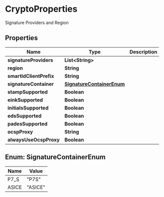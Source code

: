 

# CryptoProperties

Signature Providers and Region

## Properties

| Name | Type | Description | Notes |
|------------ | ------------- | ------------- | -------------|
|**signatureProviders** | **List&lt;String&gt;** |  |  [optional] |
|**region** | **String** |  |  [optional] |
|**smartIdClientPrefix** | **String** |  |  [optional] |
|**signatureContainer** | [**SignatureContainerEnum**](#SignatureContainerEnum) |  |  [optional] |
|**stampSupported** | **Boolean** |  |  [optional] |
|**einkSupported** | **Boolean** |  |  [optional] |
|**initialsSupported** | **Boolean** |  |  [optional] |
|**edsSupported** | **Boolean** |  |  [optional] |
|**padesSupported** | **Boolean** |  |  [optional] |
|**ocspProxy** | **String** |  |  [optional] |
|**alwaysUseOcspProxy** | **Boolean** |  |  [optional] |



## Enum: SignatureContainerEnum

| Name | Value |
|---- | -----|
| P7_S | &quot;P7S&quot; |
| ASICE | &quot;ASICE&quot; |



